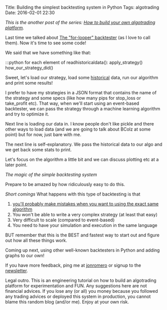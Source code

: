 Title: Building the simplest backtesting system in Python
Tags: algotrading
Date: 2016-02-01 22:30

*This is the another post of the series: [How to build your own algotrading platform](how-to-build-your-own-algorithmic-trading-platform.html).*

Last time we talked about [The "for-looper" backtester](building-a-backtesting-system-in-python-or-how-i-lost-3400-in-two-hours.html) (as I love to call them). Now it's time to see some code!

We said that we have something like that:

:::python
	for each element of readhistoricaldata(): 
		apply_strategy() 
		how_our_strategy_did()


Sweet, let's load our strategy, load some [historical](downloading-historical-forex-tick-data-and-importing-them-in-to-python-using-pandas.html) data, run our algorithm and print some results!

<script src="https://gist.github.com/jonromero/72428f085a41ddf85259.js"></script>

I prefer to have my strategies in a JSON format that contains the name of the strategy and some specs (like how many pips for stop_loss or take_profit etc). That way, when we'll start using an event-based backtester, we can pass the strategy through a machine learning algorithm and try to optimize it.

Next line is loading our data in. I know people don't like pickle and there other ways to load data (and we are going to talk about BColz at some point) but for now, just bare with me.

The next line is self-explanatory. We pass the historical data to our algo and we get back some stats to print.

Let's focus on the algorithm a little bit and we can discuss plotting etc at a later point.

*The magic of the simple backtesting system*

Prepare to be amazed by how ridiculously easy to do this.

<script src="https://gist.github.com/jonromero/7792e71e9079f75ce9a5.js"></script>

*Short comings*
What happens with this type of backtesting is that 
1. [you'll probably make mistakes when you want to using the exact same algorithm](building-a-backtesting-system-in-python-or-how-i-lost-3400-in-two-hours.html)
2. You won't be able to write a very complex strategy (at least that easy)
3. Very difficult to scale (compared to event-based)
4. You need to have your simulation and execution in the same language

BUT remember that this is the BEST and fastest way to start out and figure out how all these things work. 

Coming up next, using other well-known backtesters in Python and adding graphs to our own!

If you have more feedback, ping me at [jonromero](http://www.twitter.com/jonromero) or signup to the [newsletter](http://eepurl.com/bGbOnb). 

Legal outro. This is an engineering tutorial on how to build an algotrading platform for experimentation and FUN. Any suggestions here are not financial advices. 
If you lose any (or all) you money because you followed any trading advices or deployed this system in production, you cannot blame this random blog (and/or me). Enjoy at your own risk. 


